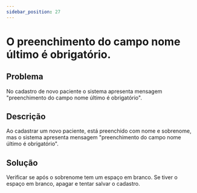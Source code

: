 ```yaml
---
sidebar_position: 27
---
```


# O preenchimento do campo nome último é obrigatório.
## Problema

No cadastro de novo paciente o sistema apresenta mensagem "preenchimento do campo nome último é obrigatório".

## Descrição

Ao cadastrar um novo paciente, está preenchido com nome e sobrenome, mas o sistema apresenta mensagem "preenchimento do campo nome último é obrigatório".

## Solução

Verificar se após o sobrenome tem um espaço em branco. Se tiver o espaço em branco, apagar e tentar salvar o cadastro.